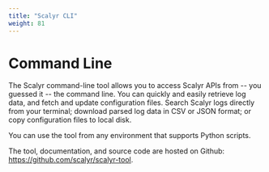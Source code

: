 ```yaml
---
title: "Scalyr CLI"
weight: 81
---
```


# Command Line

The Scalyr command-line tool allows you to access Scalyr APIs from -- you guessed it -- the command line.
You can quickly and easily retrieve log data, and fetch and update configuration files. Search Scalyr
logs directly from your terminal; download parsed log data in CSV or JSON format; or copy configuration
files to local disk.

You can use the tool from any environment that supports Python scripts.

The tool, documentation, and source code are hosted on Github: https://github.com/scalyr/scalyr-tool.